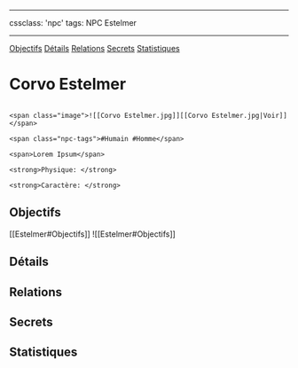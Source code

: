 
---

cssclass: 'npc'
tags: NPC Estelmer

---
<span class="nav">[Objectifs](#Objectifs) [Détails](#Détails)  [Relations](#Relations) [Secrets](#Secrets) [Statistiques](#Statistiques)</span>

# Corvo Estelmer

```ad-desc

<span class="image">![[Corvo Estelmer.jpg]][[Corvo Estelmer.jpg|Voir]]</span>

<span class="npc-tags">#Humain #Homme</span>

<span>Lorem Ipsum</span>

<strong>Physique: </strong>

<strong>Caractère: </strong>
```

## Objectifs
<span class="tab">[[Estelmer#Objectifs]]</span>
<span class="embed-section tab">![[Estelmer#Objectifs]]</span>

## Détails

## Relations

## Secrets

## Statistiques